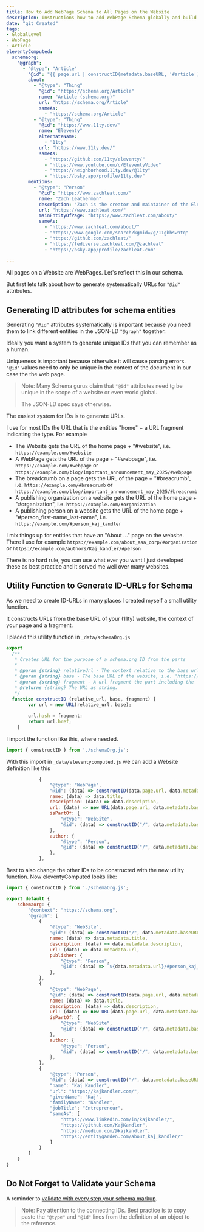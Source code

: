 ```yaml
---
title: How to Add WebPage Schema to All Pages on the Website
description: Instructions how to add WebPage Schema globally and build a utility to construct schema '@id' URLs.
date: "git Created"
tags: 
- GlobalLevel
- WebPage
- Article
eleventyComputed:
  schemaorg:
    "@graph":
      - "@type": "Article"
        "@id": "{{ page.url | constructID(metadata.baseURL, '#article') }}"
        about:
          - "@type": "Thing"
            "@id": "https://schema.org/Article"
            name: "Article (schema.org)"
            url: "https://schema.org/Article"
            sameAs:
              - "https://schema.org/Article"
          - "@type": "Thing"
            "@id": "https://www.11ty.dev/"
            name: "Eleventy"
            alternateName: 
              - "11ty"
            url: "https://www.11ty.dev/"
            sameAs:
              - "https://github.com/11ty/eleventy/"
              - "https://www.youtube.com/c/EleventyVideo"
              - "https://neighborhood.11ty.dev/@11ty"
              - "https://bsky.app/profile/11ty.dev"
        mentions:
          - "@type": "Person"
            "@id": "https://www.zachleat.com/"
            name: "Zach Leatherman"
            description: "Zach is the creator and maintainer of the Eleventy (11ty) static site generator"
            url: "https://www.zachleat.com/"
            mainEntityOfPage: "https://www.zachleat.com/about/"
            sameAs:
              - "https://www.zachleat.com/about/"
              - "https://www.google.com/search?kgmid=/g/11gbhswntq"
              - "https://github.com/zachleat/"
              - "https://fediverse.zachleat.com/@zachleat"
              - "https://bsky.app/profile/zachleat.com"
                  
---
```

All pages on a Website are WebPages. Let's reflect this in our schema.

But first lets talk about how to generate systematically URLs for `"@id"` attributes.

## Generating ID attributes for schema entities

Generating `"@id"` attributes systematically is important because you need them to link different entities in the JSON-LD `"@graph"` together.

Ideally you want a system to generate unique IDs that you can remember as a human.

Uniqueness is important because otherwise it will cause parsing errors. `"@id"` values need to only be unique in the context of the document in our case the the web page.

> Note: Many Schema gurus claim that `"@id"` attributes need tg be unique in the scope of a website or even world global.
>
> The JSON-LD spec says otherwise.

The easiest system for IDs is to generate URLs.

I use for most IDs the URL that is the entities "home" + a URL fragment indicating the type. For example

- The Website gets the URL of the home page + "#website", i.e. `https://example.com/#website`
- A WebPage gets the URL of the page + "#webpage", i.e. `https://example.com/#webpage` or `https://example.com/blog/important_announcement_may_2025/#webpage`
- The breadcrumb on a page gets the URL of the page + "#breacrumb", i.e. `https://example.com/#breacrumb` or `https://example.com/blog/important_announcement_may_2025/#breacrumb`
- A publishing organization on a website gets the URL of the home page + "#organization", i.e. `https://example.com/#organization`
- A publishing person on a website gets the URL of the home page + "#person_first-name_last-name", i.e. `https://example.com/#person_kaj_kandler`

I mix things up for entities that have an "About ..." page on the website. There I use for example `https://example.com/about_aaa_corp/#organization` or `https://example.com/authors/Kaj_kandler/#person`

There is no hard rule, you can use what ever you want I just developed these as best practice and it served me well over many websites.

## Utility Function to Generate ID-URLs for Schema

As we need to create ID-URLs in many places I created myself a small utility function.

It constructs URLs from the base URL of your (11ty) website, the context of your page and a fragment.

I placed this utility function in `_data/schemaOrg.js`

```js
export
  /**
   * Creates URL for the purpose of a schema.org ID from the parts
   *
   * @param {string} relativeUrl - The context relative to the base url, i.e. 'about/authors/john_doe/'.
   * @param {string} base - The base URL of the website, i.e. 'https://example.com/'.
   * @param {string} fragment - A url fragment the part including the '#' hash sign, i.e. '#breadcrumb'.
   * @returns {string} The URL as string.
   */
  function constructID (relative_url, base, fragment) {
        var url = new URL(relative_url, base);
    
        url.hash = fragment;
        return url.href; 
    }
```

I import the function like this, where needed.

```js
import { constructID } from './schemaOrg.js';
```

With this import in `_data/eleventycomputed.js` we can add a Website definition like this

```js
            {
                "@type": "WebPage",
                "@id": (data) => constructID(data.page.url, data.metadata.baseURL, "#webpage"),
                name: (data) => data.title,
                description: (data) => data.description,
                url: (data) => new URL(data.page.url, data.metadata.baseURL),
                isPartOf: {
                    "@type": "WebSite",
                    "@id": (data) => constructID("/", data.metadata.baseURL, "#website"),
                },
                author: {
                    "@type": "Person",
                    "@id": (data) => constructID("/", data.metadata.baseURL, "#person_kaj_kandler")
                },
            },
```

Best to also change the other IDs to be constructed with the new utility function. Now eleventyComputed looks like:

```js
import { constructID } from './schemaOrg.js';

export default {
    schemaorg: {
        "@context": "https://schema.org",
        "@graph": [
            {
                "@type": "WebSite",
                "@id": (data) => constructID("/", data.metadata.baseURL, "#website"),
                name: (data) => data.metadata.title,
                description: (data) => data.metadata.description,
                url: (data) => data.metadata.url,
                publisher: {
                    "@type": "Person",
                    "@id": (data) => `${data.metadata.url}/#person_kaj_kandler`
                },
            },
            {
                "@type": "WebPage",
                "@id": (data) => constructID(data.page.url, data.metadata.baseURL, "#webpage"),
                name: (data) => data.title,
                description: (data) => data.description,
                url: (data) => new URL(data.page.url, data.metadata.baseURL),
                isPartOf: {
                    "@type": "WebSite",
                    "@id": (data) => constructID("/", data.metadata.baseURL, "#website"),
                },
                author: {
                    "@type": "Person",
                    "@id": (data) => constructID("/", data.metadata.baseURL, "#person_kaj_kandler")
                },
            },
            {
                "@type": "Person",
                "@id": (data) => constructID("/", data.metadata.baseURL, "#person_kaj_kandler"),
                "name": "Kaj Kandler",
                "url": "https://kajkandler.com/",
                "givenName": "Kaj",
                "familyName": "Kandler",
                "jobTitle": "Entrepreneur",
                "sameAs": [
                    "https://www.linkedin.com/in/kajkandler/",
                    "https://github.com/KajKandler",
                    "https://medium.com/@kajkandler",
                    "https://entitygarden.com/about_kaj_kandler/"
                ]
            }
        ]
    }
}
```

## Do Not Forget to Validate your Schema

A reminder to [validate with every step your schema markup](/blog/tools_to_validate_schema.md).

> Note: Pay attention to the connecting IDs.
> Best practice is to copy paste the `"@type"` and `"@id"` lines from the definition of an object to the reference.
